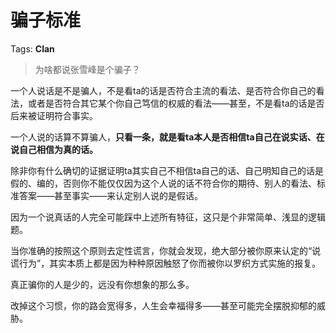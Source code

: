 # 骗子标准

Tags: **Clan**

> 为啥都说张雪峰是个骗子？



一个人说话是不是骗人，不是看ta的话是否符合主流的看法、是否符合你自己的看法，或者是否符合其它某个你自己笃信的权威的看法——甚至，不是看ta的话是否后来被证明符合事实。

一个人说的话算不算骗人，**只看一条，就是看ta本人是否相信ta自己在说实话、在说自己相信为真的话。**

除非你有什么确切的证据证明ta其实自己不相信ta自己的话、自己明知自己的话是假的、编的，否则你不能仅仅因为这个人说的话不符合你的期待、别人的看法、标准答案——甚至事实——来认定别人说的是假话。

因为一个说真话的人完全可能踩中上述所有特征，这只是个非常简单、浅显的逻辑题。

当你准确的按照这个原则去定性谎言，你就会发现，绝大部分被你原来认定的“说谎行为”，其实本质上都是因为种种原因触怒了你而被你以罗织方式实施的报复。

真正骗你的人是少的，远没有你想象的那么多。

改掉这个习惯，你的路会宽得多，人生会幸福得多——甚至可能完全摆脱抑郁的威胁。




